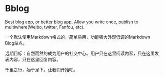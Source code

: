 Bblog
=====

Best blog app, or better blog app. Allow you write once, publish to multiwhere(Weibo, twitter, Fanfou, etc).

一个默认使用Markdown格式的，简单易用，功能强大外观低调的Markdown Blog站点。

远期目标：自然而然的成为用户的社交中心。用户只在这里阅读内容，只在这里发表内容，只在这里回复内容。

千里之行，始于足下。让我们开始吧。
